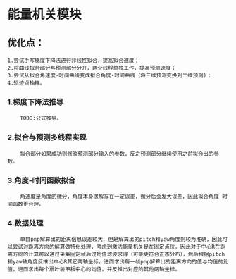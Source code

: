 # 能量机关模块
## 优化点：
    1.尝试手写梯度下降法进行非线性拟合，提高拟合速度；
    2.将曲线拟合部分与预测部分分开，两个线程单独工作，提高预测速度；
    3.尝试从拟合角速度-时间曲线变成拟合角度-时间曲线（将三维预测变换到二维预测)；
    4.轨迹点抽样。

### 1.梯度下降法推导
        TODO:公式推导。
### 2.拟合与预测多线程实现
        拟合部分如果成功则修改预测部分输入的参数，反之预测部分继续使用之前拟合出的参数。
### 3.角度-时间函数拟合
        角速度是角度的微分，角度本身求解存在一定误差，微分后会发大误差，因此拟合角度-时间函数更合理。
### 4.数据处理
        单目pnp解算出的距离信息误差较大，但是解算出的pitch和yaw角度则较为准确，因此可以尝试对距离方向的解算做特化处理，考虑到激活能量机关是在固定点位，因此对于中心R在距离方向的计算可以通过采集固定帧后过均值滤波求得（可能更符合正态分布），然后根据pitch和yaw轴角度反推出中心R其它两轴坐标，进而求出每一帧pnp解算出的距离方向的值与均值的比值，进而求出每个扇叶装甲板中心的均值，并反推出对应的其他两轴坐标。